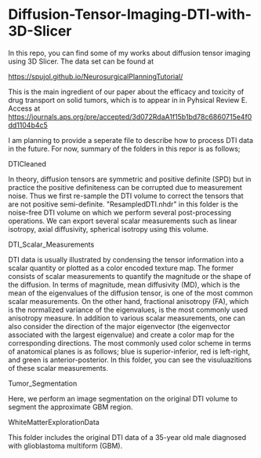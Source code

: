 # Diffusion-Tensor-Imaging-DTI-with-3D-Slicer
In this repo, you can find some of my works about diffusion tensor imaging using 3D Slicer.  The data set can be found at

https://spujol.github.io/NeurosurgicalPlanningTutorial/

This is the main ingredient of our paper about the efficacy and toxicity of drug transport on solid
tumors, which is to appear in in Pyhsical Review E. Access at 
https://journals.aps.org/pre/accepted/3d072RdaA1f15b1bd78c6860715e4f0dd1104b4c5

I am planning to provide a seperate file to describe how to process DTI data in the future. For now, summary of the folders in this repor is as follows;

DTICleaned

In theory, diffusion tensors are symmetric and positive definite (SPD) but in practice the positive definiteness can be corrupted due to measurement noise. 
Thus we first re-sample the DTI volume to correct the tensors that are not positive semi-definite. "ResampledDTI.nhdr" in this folder is the noise-free
DTI volume on which we perform several post-processing operations. We can export several scalar measurements such as linear 
isotropy, axial diffusivity, spherical isotropy using this volume. 

DTI_Scalar_Measurements

DTI data is usually illustrated by condensing the tensor information into a scalar quantity or plotted as a color encoded texture map. 
The former consists of scalar measurements to quantify the magnitude or the shape of the diffusion. In terms of magnitude, mean diffusivity (MD), which is the mean of the eigenvalues of
the diffusion tensor, is one of the most common scalar measurements. On the other hand, fractional anisotropy (FA), which is the normalized variance of the eigenvalues, is the most
commonly used anisotropy measure. In addition to various scalar measurements, one can also consider the direction of the major eigenvector (the eigenvector associated with the largest
eigenvalue) and create a color map for the corresponding directions. The most commonly used color scheme in terms of anatomical planes is as follows; blue is superior-inferior, red
is left-right, and green is anterior-posterior. In this folder, you can see the visuluazitions of these scalar measurements.

Tumor_Segmentation

Here, we perform an image segmentation on the original DTI volume to segment the approximate GBM region. 

WhiteMatterExplorationData

This folder includes the original DTI data of a 35-year old male diagnosed with glioblastoma multiform (GBM). 
